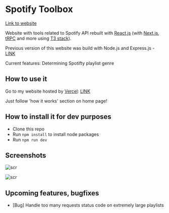 # Spotify Toolbox

[Link to website]()

Website with tools related to Spotify API rebuilt with [React.js](https://reactjs.org/) (with [Next.js](https://nextjs.org/), [tRPC](https://trpc.io/) and more using [T3 stack](https://github.com/t3-oss/create-t3-app)).

Previous version of this website was build with Node.js and Express.js - [LINK](https://github.com/JakubCisowski/spotify-toolbox-node)

Current features: Determining Spotifty playlist genre

## How to use it

Go to my website hosted by [Vercel](https://vercel.com/): [LINK]()

Just follow 'how it works' section on home page!

## How to install it for dev purposes

- Clone this repo
- Run <code>npm install</code> to install node packages
- Run <code>npm run dev</code>

## Screenshots

![scr](https://i.imgur.com/cDTlDcr.png)

![scr](https://i.imgur.com/MLD8kRC.png)

## Upcoming features, bugfixes

- [Bug] Handle too many requests status code on extremely large playlists
